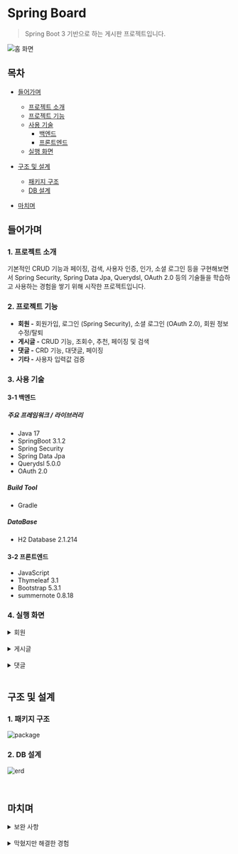 # Spring Board
> Spring Boot 3 기반으로 하는 게시판 프로젝트입니다.

![홈 화면](https://github.com/ohoon/spring-board-v2/assets/46547443/bc668bcd-5268-439a-b3c8-87a4bbb9c2eb)

## 목차
- [들어가며](#들어가며)
  - [프로젝트 소개](#1-프로젝트-소개)    
  - [프로젝트 기능](#2-프로젝트-기능)    
  - [사용 기술](#3-사용-기술)   
     - [백엔드](#3-1-백엔드)
     - [프론트엔드](#3-2-프론트엔드)
  - [실행 화면](#4-실행-화면)   

- [구조 및 설계](#구조-및-설계)
  - [패키지 구조](#1-패키지-구조)
  - [DB 설계](#2-db-설계)

- [마치며](#마치며)

## 들어가며
### 1. 프로젝트 소개

기본적인 CRUD 기능과 페이징, 검색, 사용자 인증, 인가, 소셜 로그인 등을 구현해보면서
Spring Security, Spring Data Jpa, Querydsl, OAuth 2.0 등의 기술들을 학습하고 사용하는 경험을 쌓기 위해 시작한 프로젝트입니다.

### 2. 프로젝트 기능

- **회원 -** 회원가입, 로그인 (Spring Security), 소셜 로그인 (OAuth 2.0), 회원 정보 수정/탈퇴
- **게시글 -** CRUD 기능, 조회수, 추천, 페이징 및 검색
- **댓글 -** CRD 기능, 대댓글, 페이징
- **기타 -** 사용자 입력값 검증

### 3. 사용 기술

#### 3-1 백엔드

##### 주요 프레임워크 / 라이브러리
- Java 17
- SpringBoot 3.1.2
- Spring Security
- Spring Data Jpa
- Querydsl 5.0.0
- OAuth 2.0

##### Build Tool
- Gradle

##### DataBase
- H2 Database 2.1.214

#### 3-2 프론트엔드
- JavaScript
- Thymeleaf 3.1
- Bootstrap 5.3.1
- summernote 0.8.18


### 4. 실행 화면

  <details>
    <summary>회원</summary>   
     
  **1. 회원가입 화면**   
  ![image](https://github.com/ohoon/spring-board-v2/assets/46547443/a64f37f9-e50c-4403-b639-de3446dbd376)   
  회원가입 시 사용자 입력값을 검증하고 아이디가 중복되지 않은지 확인한다. <br/>
  회원가입 완료 시 회원 정보를 저장하고 로그인 화면으로 이동한다.   
     
  **2. 로그인 화면**   
  ![image](https://github.com/ohoon/spring-board-v2/assets/46547443/d5db1981-f4de-4f85-85e1-b6f963350e49)   
  일치하는 아이디, 비밀번호가 아닐 시 로그인 실패 메시지가 나온다. <br/>
  OAuth 2.0 기반의 구글과 네이버 소셜 로그인을 지원한다. <br/>
  로그인에 성공하면 전체 게시글 목록 화면으로 이동한다.   
     
  **3. 회원정보 화면**   
  ![image](https://github.com/ohoon/spring-board-v2/assets/46547443/1d44aa16-b857-414e-ac21-7ef65ae7284e)   
  아이디, 닉네임, 이메일, 등록일, 최종 변경일을 보여주며 비밀번호 변경이나 회원정보 수정/탈퇴가 가능하다. <br/>
  소셜 로그인의 경우에는 비밀번호 변경과 회원 탈퇴 버튼이 보이지 않고 닉네임, 이메일만 변경할 수 있다.
           
  </details>
  
  <br/>   
  
  <details>
    <summary>게시글</summary>   
       
    
  **1. 전체 게시글 목록 화면**   
  ![image](https://github.com/ohoon/spring-board-v2/assets/46547443/ff2a6861-b541-4ad7-8da4-55edd5bb32f3)   
  전체 게시글 목록을 페이징 처리하여 한 페이지당 일정 개수의 게시글만 조회할 수 있다.   
     
  **2. 게시글 작성/수정 화면**   
  ![image](https://github.com/ohoon/spring-board-v2/assets/46547443/3680be7b-2f47-4969-9f43-d517c446f35d)   
  로그인 한 사용자만 새로운 글을 작성할 수 있고, 작성이 끝나면 전체 게시글 목록 화면으로 이동한다.   <br/> 
  수정 화면은 작성자 본인이 아니면 Forbidden 에러와 함께 홈 화면으로 돌아간다.
     
  **3. 게시글 보기 화면**   
  ![image](https://github.com/ohoon/spring-board-v2/assets/46547443/f1e97008-5639-4a53-93d2-df014da1f496)   
  사용자가 보기 화면에 들어올 때마다 조회수가 카운팅된다. <br/>
  한 사용자 ID당 각각의 게시글에 1회씩 추천 가능하다. <br/>
  작성자 본인이 아니면 게시글 수정/삭제 버튼이 보이지 않는다. <br/>
  게시글 삭제는 실제로 데이터를 지우는 것이 아닌 목록에서 보이지 않도록 하는 방식을 사용한다.
  
  **4. 게시글 검색 화면**   
  ![image](https://github.com/ohoon/spring-board-v2/assets/46547443/e33e56c7-50b0-48f7-9754-b256f1ee7f49)   
  검색 조건에는 제목/내용, 제목, 내용, 작성자, 댓글이 있으며, 키워드와 조합되어 조건에 맞는 게시글만 보여준다. <br/>
  검색된 결과도 페이징 처리되어 보여진다. <br/>
  상단 네비게이션에서 통합 검색을 지원한다.
     
  </details>

  <br/>   
  
  <details>
    <summary>댓글</summary>   
       
  **1. 댓글 화면**   
  ![image](https://github.com/ohoon/spring-board-v2/assets/46547443/dc146438-2cd8-42b5-90a0-4a7f1fd962fd)   
  로그인 한 사용자만 댓글을 달 수 있으며, 댓글 내용을 클릭하면 대댓글을 작성하는 입력칸이 나온다. <br/>
  댓글 삭제는 게시글과 동일하게 댓글 목록에서만 보이지 않는다. <br/>
  대댓글이 있는 부모 댓글을 삭제한 경우에는 (작성자가 삭제한 댓글입니다.) 라고 표시된다.
           
  </details>
  <br/>   
 
   
## 구조 및 설계   
   
### 1. 패키지 구조
   
![package](https://github.com/ohoon/spring-board-v2/assets/46547443/2d73c742-27e6-4a26-8daf-ade6f4b8d9d5)

     
 ### 2. DB 설계
 
![erd](https://github.com/ohoon/spring-board-v2/assets/46547443/d6282bc5-137e-4069-9206-b9d7c72c9a89)   
   
<br/>

## 마치며   

<details>
  <summary>보완 사항</summary>
     
- 게시글 보기 화면 밑에도 전체 게시글 목록 넣기
- 말머리 기능 (공지글) 추가하기
- 추천 n개 이상의 게시글 또는 추천 기준 게시글 정렬하기
- 어드민 페이지 추가하기
- Docker로 가상화하기
- CI/CD 구축하기
- aws 서버로 호스팅하기
  
</details>   

<br/>

<details>
  <summary>막혔지만 해결한 경험</summary>
  
- 작성자 컬럼을 따로 STRING으로 둘지, 매번 member와 join해서 가져올지 고민 <br/>
  -> 작성자를 따로 저장해서 글 목록을 불러오는 것과 같은 상황에서 join 과정을 생략할 수 있기 때문에 컬럼을 따로 추가하기로 결정함
  
- dto와 entity 변환은 서비스, 컨트롤러 어느 레이어에서 해야할까 고민 <br/>
  -> 컨트롤러에 entity가 넘어가면 프레젠테이션 계층에 중요한 정보인 entity가 노출되어서 보안 상 위험 <br/>
  -> 그러나 서비스에서 dto로 변환해서 넘겨주면 웹용 컨트롤러, api 컨트롤러에게 각각 명세에 맞는 dto를 만들어서 줘야함 (중복 코드 발생) <br/>
  -> 웹 컨트롤러만 있는 프로젝트라서 서비스 레이어에서 dto로 변환하기로 결정함
  
- 소셜 로그인때는 비밀번호가 필요없는데 비밀번호 컬럼을 어떻게 처리해야할까 고민 <br/>
  -> 비밀번호 인증용 테이블과 소셜로그인용 테이블을 따로 만들어놓고 덜 민감한 정보가 있는 member 테이블과 join해서 인증하도록 설계함

- 조회수 증가 로직에서 동시성 이슈가 발생할 가능성이 보임 <br/>
  -> 1씩 증가하는 로직에는 낙관적 락을 걸어서 동시성 문제가 발생하지 않도록 했음 <br/>
  -> 컬럼을 통째로 덮어씌우는 로직은 동시성 이슈가 발생하지 않는다고 보고 락을 걸지않고 그대로 구현

- 소셜로그인 provider마다 api 명세가 달라서 스프링에서 기본으로 지원하는 oauth2 userinfo 서비스에서 정보를 읽어오지 못하고 에러를 뿜음 <br/>
  -> defaultOAuth2UserService를 참고해서 회원 속성을 가져오는 부분만 provider에 맞게 가져오도록 구현해서 사용함
  
</details>  

